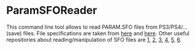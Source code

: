 # ParamSFOReader
This command line tool allows to read PARAM.SFO files from PS3/PS4/... (save) files. File specifications are taken from [here](https://psdevwiki.com/ps3/PARAM.SFO) and [here](https://psdevwiki.com/ps4/Param.sfo). Other useful repositories about reading/manipulation of SFO files are [1](https://github.com/hippie68/sfo), [2](https://github.com/13xforever/param-sfo-editor), [3](https://github.com/KuromeSan/sfo.js), [4](https://github.com/KuromeSan/Sfo.NET), [5](https://github.com/xXxTheDarkprogramerxXx/SFOExtract), [6](https://github.com/Jappi88/Dark-Souls-II-SE).
